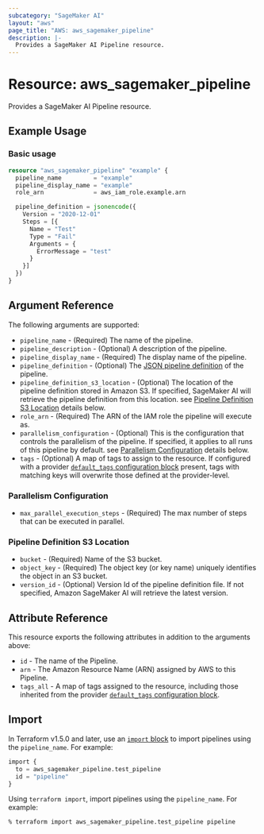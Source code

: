 ```yaml
---
subcategory: "SageMaker AI"
layout: "aws"
page_title: "AWS: aws_sagemaker_pipeline"
description: |-
  Provides a SageMaker AI Pipeline resource.
---
```


# Resource: aws_sagemaker_pipeline

Provides a SageMaker AI Pipeline resource.

## Example Usage

### Basic usage

```terraform
resource "aws_sagemaker_pipeline" "example" {
  pipeline_name         = "example"
  pipeline_display_name = "example"
  role_arn              = aws_iam_role.example.arn

  pipeline_definition = jsonencode({
    Version = "2020-12-01"
    Steps = [{
      Name = "Test"
      Type = "Fail"
      Arguments = {
        ErrorMessage = "test"
      }
    }]
  })
}
```

## Argument Reference

The following arguments are supported:

* `pipeline_name` - (Required) The name of the pipeline.
* `pipeline_description` - (Optional) A description of the pipeline.
* `pipeline_display_name` - (Required) The display name of the pipeline.
* `pipeline_definition` - (Optional) The [JSON pipeline definition](https://aws-sagemaker-mlops.github.io/sagemaker-model-building-pipeline-definition-JSON-schema/) of the pipeline.
* `pipeline_definition_s3_location` - (Optional) The location of the pipeline definition stored in Amazon S3. If specified, SageMaker AI will retrieve the pipeline definition from this location. see [Pipeline Definition S3 Location](#pipeline-definition-s3-location) details below.
* `role_arn` - (Required) The ARN of the IAM role the pipeline will execute as.
* `parallelism_configuration` - (Optional) This is the configuration that controls the parallelism of the pipeline. If specified, it applies to all runs of this pipeline by default. see [Parallelism Configuration](#parallelism-configuration) details below.
* `tags` - (Optional) A map of tags to assign to the resource. If configured with a provider [`default_tags` configuration block](https://registry.terraform.io/providers/hashicorp/aws/latest/docs#default_tags-configuration-block) present, tags with matching keys will overwrite those defined at the provider-level.

### Parallelism Configuration

* `max_parallel_execution_steps` - (Required) The max number of steps that can be executed in parallel.

### Pipeline Definition S3 Location

* `bucket` - (Required) Name of the S3 bucket.
* `object_key` - (Required) The object key (or key name) uniquely identifies the object in an S3 bucket.
* `version_id` - (Optional) Version Id of the pipeline definition file. If not specified, Amazon SageMaker AI will retrieve the latest version.

## Attribute Reference

This resource exports the following attributes in addition to the arguments above:

* `id` - The name of the Pipeline.
* `arn` - The Amazon Resource Name (ARN) assigned by AWS to this Pipeline.
* `tags_all` - A map of tags assigned to the resource, including those inherited from the provider [`default_tags` configuration block](https://registry.terraform.io/providers/hashicorp/aws/latest/docs#default_tags-configuration-block).

## Import

In Terraform v1.5.0 and later, use an [`import` block](https://developer.hashicorp.com/terraform/language/import) to import pipelines using the `pipeline_name`. For example:

```terraform
import {
  to = aws_sagemaker_pipeline.test_pipeline
  id = "pipeline"
}
```

Using `terraform import`, import pipelines using the `pipeline_name`. For example:

```console
% terraform import aws_sagemaker_pipeline.test_pipeline pipeline
```
